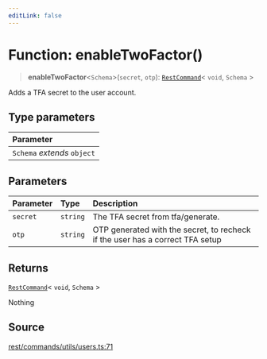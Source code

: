 ```yaml
---
editLink: false
---
```


# Function: enableTwoFactor()

> **enableTwoFactor**\<`Schema`\>(`secret`, `otp`): [`RestCommand`](../interfaces/interface.RestCommand.md)\< `void`,
> `Schema` \>

Adds a TFA secret to the user account.

## Type parameters

| Parameter                   |
| :-------------------------- |
| `Schema` _extends_ `object` |

## Parameters

| Parameter | Type     | Description                                                                   |
| :-------- | :------- | :---------------------------------------------------------------------------- |
| `secret`  | `string` | The TFA secret from tfa/generate.                                             |
| `otp`     | `string` | OTP generated with the secret, to recheck if the user has a correct TFA setup |

## Returns

[`RestCommand`](../interfaces/interface.RestCommand.md)\< `void`, `Schema` \>

Nothing

## Source

[rest/commands/utils/users.ts:71](https://github.com/directus/directus/blob/7789a6c53/sdk/src/rest/commands/utils/users.ts#L71)
